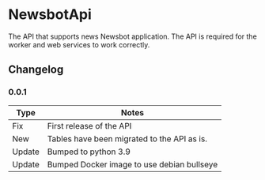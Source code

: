 # NewsbotApi

The API that supports news Newsbot application.  The API is required for the worker and web services to work correctly.

## Changelog

### 0.0.1

| Type | Notes |
| ---    | --- |
| Fix | First release of the API |
| New | Tables have been migrated to the API as is. |
| Update | Bumped to python 3.9 |
| Update | Bumped Docker image to use debian bullseye |
